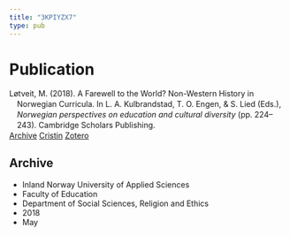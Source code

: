 ```yaml
---
title: "3KPIYZX7"
type: pub
---
```

<h1>Publication</h1>
<article id="csl-bib-container-3KPIYZX7" class="csl-bib-container">
  <div class="csl-bib-body" style="line-height: 1.35; padding-left: 1em; text-indent:-1em;">
  <div class="csl-entry">L&#xF8;tveit, M. (2018). A Farewell to the World? Non-Western History in Norwegian Curricula. In L. A. Kulbrandstad, T. O. Engen, &amp; S. Lied (Eds.), <i>Norwegian perspectives on education and cultural diversity</i> (pp. 224&#x2013;243). Cambridge Scholars Publishing.</div>
</div>
  <div class="csl-bib-buttons">
    <a href="#taxonomy-article-3KPIYZX7" class="csl-bib-button">Archive</a>
    <a href="https://app.cristin.no/results/show.jsf?id=1583382" alt="Cristin URL" class="csl-bib-button">Cristin</a>
    <a href="http://zotero.org/groups/5402882/items/3KPIYZX7" alt="Zotero URL" class="csl-bib-button">Zotero</a>
  </div>
  <div id="csl-bib-meta-container-3KPIYZX7"></div>
</article>
<div id="csl-bib-meta-3KPIYZX7" class="csl-bib-meta">
  <article id="taxonomy-article-3KPIYZX7" class="taxonomy-article">
    <h1>Archive</h1>
    <ul>
      <li>Inland Norway University of Applied Sciences</li>
      <li>Faculty of Education</li>
      <li>Department of Social Sciences, Religion and Ethics</li>
      <li>2018</li>
      <li>May</li>
    </ul>
  </article>
</div>
